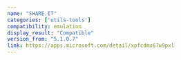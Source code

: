```yaml
---
name: "SHARE.IT"
categories: ['utils-tools']
compatibility: emulation
display_result: "Compatible"
version_from: "5.1.0.7"
link: https://apps.microsoft.com/detail/xpfcdmx67w9pxl
---
```


